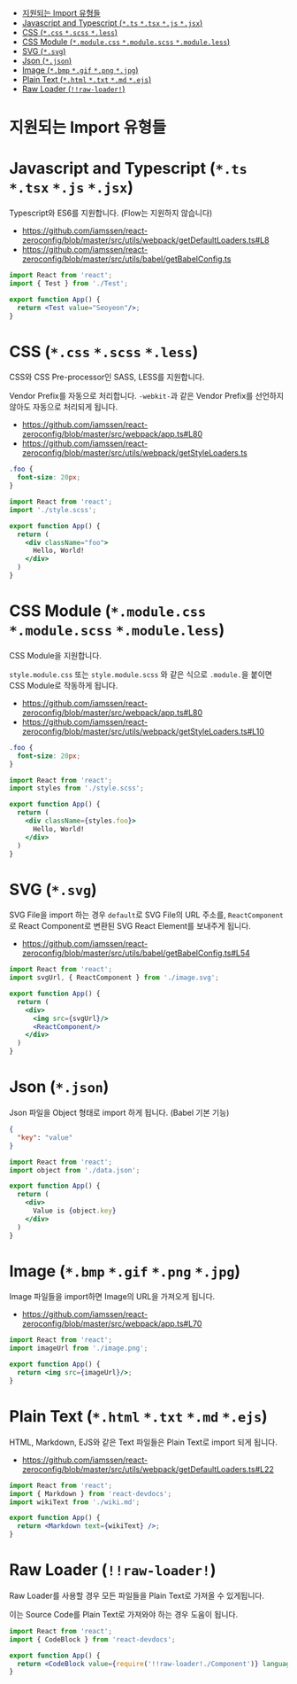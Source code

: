 <!-- START doctoc generated TOC please keep comment here to allow auto update -->
<!-- DON'T EDIT THIS SECTION, INSTEAD RE-RUN doctoc TO UPDATE -->


- [지원되는 Import 유형들](#%EC%A7%80%EC%9B%90%EB%90%98%EB%8A%94-import-%EC%9C%A0%ED%98%95%EB%93%A4)
- [Javascript and Typescript (`*.ts` `*.tsx` `*.js` `*.jsx`)](#javascript-and-typescript-ts-tsx-js-jsx)
- [CSS (`*.css` `*.scss` `*.less`)](#css-css-scss-less)
- [CSS Module (`*.module.css` `*.module.scss` `*.module.less`)](#css-module-modulecss-modulescss-moduleless)
- [SVG (`*.svg`)](#svg-svg)
- [Json (`*.json`)](#json-json)
- [Image (`*.bmp` `*.gif` `*.png` `*.jpg`)](#image-bmp-gif-png-jpg)
- [Plain Text (`*.html` `*.txt` `*.md` `*.ejs`)](#plain-text-html-txt-md-ejs)
- [Raw Loader (`!!raw-loader!`)](#raw-loader-raw-loader)

<!-- END doctoc generated TOC please keep comment here to allow auto update -->

# 지원되는 Import 유형들

# Javascript and Typescript (`*.ts` `*.tsx` `*.js` `*.jsx`)

Typescript와 ES6를 지원합니다. (Flow는 지원하지 않습니다)

- <https://github.com/iamssen/react-zeroconfig/blob/master/src/utils/webpack/getDefaultLoaders.ts#L8>
- <https://github.com/iamssen/react-zeroconfig/blob/master/src/utils/babel/getBabelConfig.ts>

```jsx
import React from 'react';
import { Test } from './Test';

export function App() {
  return <Test value="Seoyeon"/>;
}
```

# CSS (`*.css` `*.scss` `*.less`)

CSS와 CSS Pre-processor인 SASS, LESS를 지원합니다.

Vendor Prefix를 자동으로 처리합니다. `-webkit-`과 같은 Vendor Prefix를 선언하지 않아도 자동으로 처리되게 됩니다.

- <https://github.com/iamssen/react-zeroconfig/blob/master/src/webpack/app.ts#L80>
- <https://github.com/iamssen/react-zeroconfig/blob/master/src/utils/webpack/getStyleLoaders.ts>

```css
.foo {
  font-size: 20px;
}
```

```jsx
import React from 'react';
import './style.scss';

export function App() {
  return (
    <div className="foo">
      Hello, World!
    </div>
  )
}
```

# CSS Module (`*.module.css` `*.module.scss` `*.module.less`)

CSS Module을 지원합니다. 

`style.module.css` 또는 `style.module.scss` 와 같은 식으로 `.module.`을 붙이면 CSS Module로 작동하게 됩니다.

- <https://github.com/iamssen/react-zeroconfig/blob/master/src/webpack/app.ts#L80>
- <https://github.com/iamssen/react-zeroconfig/blob/master/src/utils/webpack/getStyleLoaders.ts#L10>

```css
.foo {
  font-size: 20px;
}
```

```jsx
import React from 'react';
import styles from './style.scss';

export function App() {
  return (
    <div className={styles.foo}>
      Hello, World!
    </div>
  )
}
```

# SVG (`*.svg`)

SVG File을 import 하는 경우 `default`로 SVG File의 URL 주소를, `ReactComponent`로 React Component로 변환된 SVG React Element를 보내주게 됩니다. 

- <https://github.com/iamssen/react-zeroconfig/blob/master/src/utils/babel/getBabelConfig.ts#L54>

```jsx
import React from 'react';
import svgUrl, { ReactComponent } from './image.svg';

export function App() {
  return (
    <div>
      <img src={svgUrl}/>
      <ReactComponent/>
    </div>
  )
}
```

# Json (`*.json`)

Json 파일을 Object 형태로 import 하게 됩니다. (Babel 기본 기능)

```json
{
  "key": "value"
}
```

```jsx
import React from 'react';
import object from './data.json';

export function App() {
  return (
    <div>
      Value is {object.key}
    </div>
  )
}
```

# Image (`*.bmp` `*.gif` `*.png` `*.jpg`)

Image 파일들을 import하면 Image의 URL을 가져오게 됩니다.

- <https://github.com/iamssen/react-zeroconfig/blob/master/src/webpack/app.ts#L70>

```jsx
import React from 'react';
import imageUrl from './image.png';

export function App() {
  return <img src={imageUrl}/>;
}
```

# Plain Text (`*.html` `*.txt` `*.md` `*.ejs`)

HTML, Markdown, EJS와 같은 Text 파일들은 Plain Text로 import 되게 됩니다.

- <https://github.com/iamssen/react-zeroconfig/blob/master/src/utils/webpack/getDefaultLoaders.ts#L22>

```jsx
import React from 'react';
import { Markdown } from 'react-devdocs';
import wikiText from './wiki.md';

export function App() {
  return <Markdown text={wikiText} />;
}
```

# Raw Loader (`!!raw-loader!`)

Raw Loader를 사용할 경우 모든 파일들을 Plain Text로 가져올 수 있게됩니다. 

이는 Source Code를 Plain Text로 가져와야 하는 경우 도움이 됩니다.

```jsx
import React from 'react';
import { CodeBlock } from 'react-devdocs';

export function App() {
  return <CodeBlock value={require('!!raw-loader!./Component')} language="tsx"/>;
}
```
